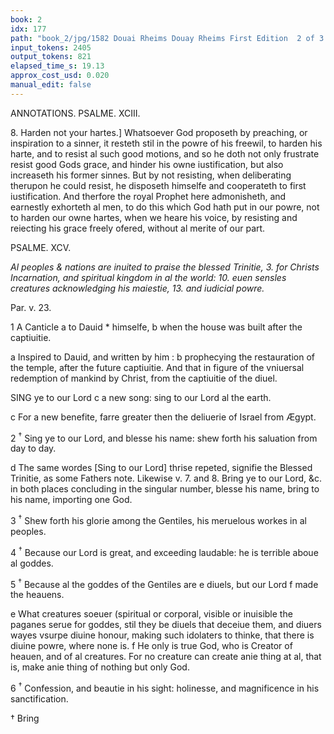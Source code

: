 ```yaml
---
book: 2
idx: 177
path: "book_2/jpg/1582 Douai Rheims Douay Rheims First Edition  2 of 3 1610 Old Testament.pdf-177.jpg"
input_tokens: 2405
output_tokens: 821
elapsed_time_s: 19.13
approx_cost_usd: 0.020
manual_edit: false
---
```

ANNOTATIONS. PSALME. XCIII.

<aside>8. Harden not your hartes.] Whatsoever God proposeth by preaching, or inspiration to a sinner, it resteth stil in the powre of his freewil, to harden his harte, and to resist al such good motions, and so he doth not only frustrate resist good Gods grace, and hinder his owne iustification, but also increaseth his former sinnes. But by not resisting, when deliberating therupon he could resist, he disposeth himselfe and cooperateth to first iustification. And therfore the royal Prophet here admonisheth, and earnestly exhorteth al men, to do this which God hath put in our powre, not to harden our owne hartes, when we heare his voice, by resisting and reiecting his grace freely ofered, without al merite of our part.</aside>

PSALME. XCV.

*Al peoples & nations are inuited to praise the blessed Trinitie, 3. for Christs Incarnation, and spiritual kingdom in al the world: 10. euen sensles creatures acknowledging his maiestie, 13. and iudicial powre.*

<aside>Par. v. 23.</aside>

1 A Canticle a to Dauid * himselfe, b when the house was built after the captiuitie.

<aside>a Inspired to Dauid, and written by him : b prophecying the restauration of the temple, after the future captiuitie. And that in figure of the vniuersal redemption of mankind by Christ, from the captiuitie of the diuel.</aside>

SING ye to our Lord c a new song: sing to our Lord al the earth.

<aside>c For a new benefite, farre greater then the deliuerie of Israel from Ægypt.</aside>

2 <sup>†</sup> Sing ye to our Lord, and blesse his name: shew forth his saluation from day to day.

<aside>d The same wordes [Sing to our Lord] thrise repeted, signifie the Blessed Trinitie, as some Fathers note. Likewise v. 7. and 8. Bring ye to our Lord, &c. in both places concluding in the singular number, blesse his name, bring to his name, importing one God.</aside>

3 <sup>†</sup> Shew forth his glorie among the Gentiles, his meruelous workes in al peoples.

4 <sup>†</sup> Because our Lord is great, and exceeding laudable: he is terrible aboue al goddes.

5 <sup>†</sup> Because al the goddes of the Gentiles are e diuels, but our Lord f made the heauens.

<aside>e What creatures soeuer (spiritual or corporal, visible or inuisible the paganes serue for goddes, stil they be diuels that deceiue them, and diuers wayes vsurpe diuine honour, making such idolaters to thinke, that there is diuine powre, where none is. f He only is true God, who is Creator of heauen, and of al creatures. For no creature can create anie thing at al, that is, make anie thing of nothing but only God.</aside>

6 <sup>†</sup> Confession, and beautie in his sight: holinesse, and magnificence in his sanctification.

† Bring